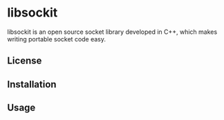 # libsockit

libsockit is an open source socket library developed in C++, which makes writing portable socket code easy. 

## License

## Installation

## Usage

